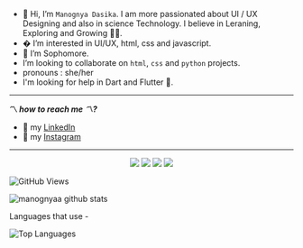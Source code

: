 - 👋 Hi, I’m `Manognya Dasika`. I am more passionated about UI / UX Designing and also in science Technology. I believe in Leraning, Exploring and Growing 💯💯.  
- � I’m interested in UI/UX, html, css and javascript.
- 🌱 I’m Sophomore.
- I’m looking to collaborate on `html`, `css` and `python` projects.
- pronouns : she/her
- I'm looking for help in Dart and Flutter 👀.
_______________________________________________________________________________________
**〽️ _how to reach me 〽️?_** 
* 🌺 my [LinkedIn]( https://www.linkedin.com/in/manognya-dasika-89396b1b7) 
* 🌺 my [Instagram]( https://www.instagram.com/manognya_26/)
________________________________________________________________________________________
<p align="center">

 </p>
<p align="center">
<a href="https://github.com/prathimacode-hub"><img src="https://img.shields.io/badge/PRs-welcome-brightgreen.svg?style=flat&logo=github"></a> 
<a href="https://github.com/prathimacode-hub"><img src="https://img.shields.io/badge/Open%20Source-%F0%9F%A4%8D-Green"></a> 
<a href="https://github.com/prathimacode-hub"><img src="https://img.shields.io/static/v1.svg?label=Contributions&message=Welcome&color=0059b3&style=flat-square"></a>
<a href="https://www.python.org/"><img src="https://img.shields.io/badge/Made%20with-love-1f425f.svg"></a>
  </p>
  
  
![GitHub Views](https://komarev.com/ghpvc/?username=manognyaa&color=FAC151)

![manognyaa github stats](https://github-readme-stats.vercel.app/api?username=manognyaa&count_private=true&show_icons=true&theme=white&hide_rank=false)

Languages that use -

![Top Languages](https://github-readme-stats.vercel.app/api/top-langs/?username=manognyaa)
  
<!---
manognyaa/manognyaa is a ✨ special ✨ repository because its `README.md` (this file) appears on your GitHub profile.
You can click the Preview link to take a look at your changes.
--->
